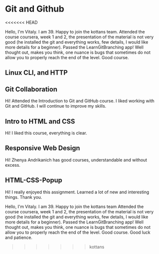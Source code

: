 # Git and Github

<<<<<<< HEAD

Hello, I'm Vitaly. I am 39.
Happy to join the kottans team.
Attended the course coursera, week 1 and 2, the presentation of the material is not very good (he installed the git and everything works, few details, I would like more details for a beginner).
Passed the LearnGitBranching app! Well thought out, makes you think, one nuance is bugs that sometimes do not allow you to properly reach the end of the level. Good course.

## Linux CLI, and HTTP

## Git Collaboration

Hi! Attended the Introduction to Git and GitHub course.
I liked working with Git and GitHub. I will continue to improve my skills.

## Intro to HTML and CSS

Hi! I liked this course, everything is clear.

## Responsive Web Design

Hi! Zhenya Andrikanich has good courses, understandable and without excess.

## HTML-CSS-Popup

Hi! I really enjoyed this assignment. Learned a lot of new and interesting things. Thank you.

Hello, I'm Vitaly. I am 39.
Happy to join the kottans team
Attended the course coursera, week 1 and 2, the presentation of the material is not very good (he installed the git and everything works, few details, I would like more details for a beginner).
Passed the LearnGitBranching app! Well thought out, makes you think, one nuance is bugs that sometimes do not allow you to properly reach the end of the level. Good course.
Good luck and patience.

> > > > > > > kottans
